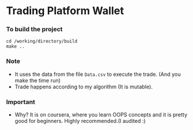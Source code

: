 # Trading Platform Wallet
### To build the project
```
cd /working/directory/build
make .. 
```

### Note
- It uses the data from the file `Data.csv` to execute the trade. (And you make the time run)  
- Trade happens according to my algorithm (It is mutable).

### Important
- Why? It is on coursera, where you learn OOPS concepts and it is pretty good for beginners. Highly recommended.(I audited :)
  

